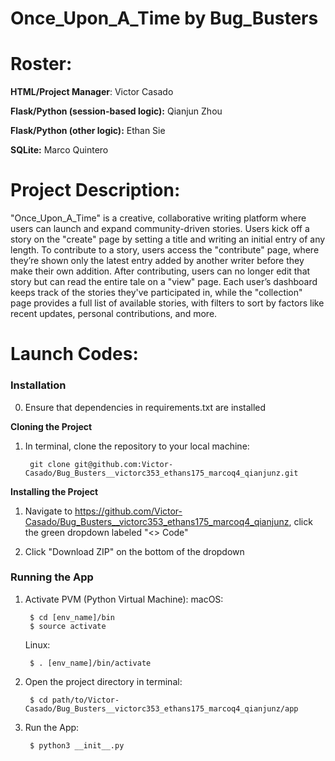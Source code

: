 # Once_Upon_A_Time by Bug_Busters
# Roster:
**HTML/Project Manager**: Victor Casado

**Flask/Python (session-based logic):** Qianjun Zhou

**Flask/Python (other logic):** Ethan Sie

**SQLite:** Marco Quintero

# Project Description:

"Once_Upon_A_Time" is a creative, collaborative writing platform where users can launch and expand community-driven stories. Users kick off a story on the "create" page by setting a title and writing an initial entry of any length. To contribute to a story, users access the "contribute" page, where they’re shown only the latest entry added by another writer before they make their own addition. After contributing, users can no longer edit that story but can read the entire tale on a "view" page. Each user’s dashboard keeps track of the stories they've participated in, while the "collection" page provides a full list of available stories, with filters to sort by factors like recent updates, personal contributions, and more.

# Launch Codes:

### Installation

0. Ensure that dependencies in requirements.txt are installed

**Cloning the Project**
1. In terminal, clone the repository to your local machine:

        git clone git@github.com:Victor-Casado/Bug_Busters__victorc353_ethans175_marcoq4_qianjunz.git


**Installing the Project**
1. Navigate to https://github.com/Victor-Casado/Bug_Busters__victorc353_ethans175_marcoq4_qianjunz, click the green dropdown labeled "<> Code"

2. Click "Download ZIP" on the bottom of the dropdown

### Running the App
1. Activate PVM (Python Virtual Machine):
    macOS:

        $ cd [env_name]/bin
        $ source activate

    Linux:

        $ . [env_name]/bin/activate


2. Open the project directory in terminal:

        $ cd path/to/Victor-Casado/Bug_Busters__victorc353_ethans175_marcoq4_qianjunz/app

3. Run the App:

        $ python3 __init__.py
